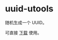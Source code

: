 # uuid-utools

随机生成一个 UUID。

可直接 [下载](https://github.com/yunser/uuid-utools/releases/download/v1.0.0/UUID-1.0.0.upx) 使用。
